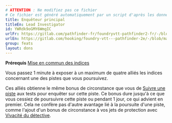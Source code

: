 ```yaml
---
# ATTENTION : Ne modifiez pas ce fichier
# Ce fichier est généré automatiquement par un script d'après les données du module Foundry VTT officiel et de sa traduction
title: Enquêteur principal
titleEn: Lead Investigator
id: YWRdk9oGMY6WmgIC
urlFr: https://gitlab.com/pathfinder-fr/foundryvtt-pathfinder2-fr/-/blob/master/data/feats/YWRdk9oGMY6WmgIC.htm
urlEn: https://gitlab.com/hooking/foundry-vtt---pathfinder-2e/-/blob/master/packs/data/feats.db/lead-investigator.json
group: feats
layout: dons
---
```

**Prérequis** [Mise en commun des indices](mise-en-commun-des-indices.md)

Vous passez 1 minute à exposer à un maximum de quatre alliés les indices concernant une des pistes que vous poursuivez.

Ces alliés obtienne le même bonus de circonstance que vous de [Suivre une piste](../actions/suivre-une-piste.md) aux tests pour enquêter sur cette piste. Ce bonus dure jusqu'à ce que vous cessiez de poursuivre cette piste ou pendant 1 jour, ce qui advient en premier. Cela ne confère pas d'autre avantage lié à la poursuite d'une piste, comme l'ajout d'un bonus de circonstance à vos jets de protection avec [Vivacité du détective](vivacité-du-détective.md).


